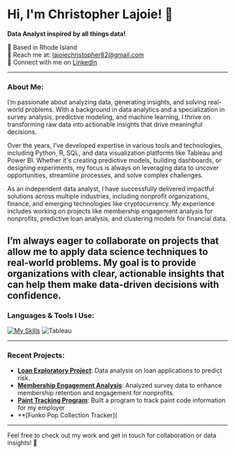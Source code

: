 # Hi, I'm Christopher Lajoie! 👋  
**Data Analyst inspired by all things data!**

📍 Based in Rhode Island  
📧 Reach me at: lajoiechristopher82@gmail.com  
💼 Connect with me on [LinkedIn](https://www.linkedin.com/in/christopher-lajoie-82063430b)

---

### About Me:
I’m passionate about analyzing data, generating insights, and solving real-world problems. With a background in data analytics and a specialization in survey analysis, predictive modeling, and machine learning, I thrive on transforming raw data into actionable insights that drive meaningful decisions.

Over the years, I’ve developed expertise in various tools and technologies, including Python, R, SQL, and data visualization platforms like Tableau and Power BI. Whether it's creating predictive models, building dashboards, or designing experiments, my focus is always on leveraging data to uncover opportunities, streamline processes, and solve complex challenges.

As an independent data analyst, I have successfully delivered impactful solutions across multiple industries, including nonprofit organizations, finance, and emerging technologies like cryptocurrency. My experience includes working on projects like membership engagement analysis for nonprofits, predictive loan analysis, and clustering models for financial data.

I’m always eager to collaborate on projects that allow me to apply data science techniques to real-world problems. My goal is to provide organizations with clear, actionable insights that can help them make data-driven decisions with confidence.
---

### Languages & Tools I Use:
[![My Skills](https://skillicons.dev/icons?i=python,sklearn,r,aws,mysql,postgres,sqlite,powerbi)](https://skillicons.dev)
![Tableau](https://img.shields.io/badge/Tableau-E97627?style=for-the-badge&logo=tableau&logoColor=white)


---

### Recent Projects:
- **[Loan Exploratory Project](https://github.com/ChristopherLajoie82/Loan-exploratory-project)**: Data analysis on loan applications to predict risk.
- **[Membership Engagement Analysis](https://github.com/ChristopherLajoie82/financial-and-survey-analysis)**: Analyzed survey data to enhance membership retention and engagement for nonprofits.
- **[Paint Tracking Program](https://github.com/ChristopherLajoie82/Paint_Tracking_Database)**: Built a program to track paint code information for my employer
- **[Funko Pop Collection Tracker](
---

Feel free to check out my work and get in touch for collaboration or data insights! 🚀
